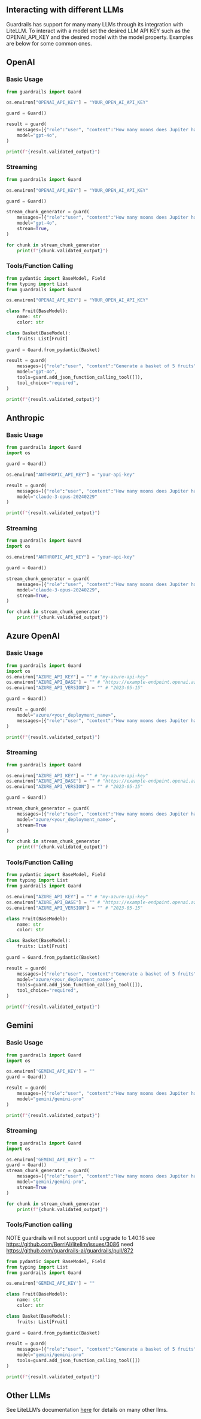 ## Interacting with different LLMs

Guardrails has support for many many LLMs through its integration with LiteLLM. To interact with a model set the desired LLM API KEY such as the OPENAI_API_KEY and the desired model with the model property. Examples are below for some common ones.

## OpenAI

### Basic Usage

```python
from guardrails import Guard

os.environ["OPENAI_API_KEY"] = "YOUR_OPEN_AI_API_KEY"

guard = Guard()

result = guard(
    messages=[{"role":"user", "content":"How many moons does Jupiter have?"}],
    model="gpt-4o",
)

print(f"{result.validated_output}")
```

### Streaming

```python
from guardrails import Guard

os.environ["OPENAI_API_KEY"] = "YOUR_OPEN_AI_API_KEY"

guard = Guard()

stream_chunk_generator = guard(
    messages=[{"role":"user", "content":"How many moons does Jupiter have?"}],
    model="gpt-4o",
    stream=True,
)

for chunk in stream_chunk_generator
    print(f"{chunk.validated_output}")
```

### Tools/Function Calling

```python
from pydantic import BaseModel, Field
from typing import List
from guardrails import Guard

os.environ["OPENAI_API_KEY"] = "YOUR_OPEN_AI_API_KEY"

class Fruit(BaseModel):
    name: str
    color: str

class Basket(BaseModel):
    fruits: List[Fruit]
    
guard = Guard.from_pydantic(Basket)

result = guard(
    messages=[{"role":"user", "content":"Generate a basket of 5 fruits"}],
    model="gpt-4o",
    tools=guard.add_json_function_calling_tool([]),
    tool_choice="required",
)

print(f"{result.validated_output}")
```

## Anthropic

### Basic Usage

```python
from guardrails import Guard
import os

guard = Guard()

os.environ["ANTHROPIC_API_KEY"] = "your-api-key"

result = guard(
    messages=[{"role":"user", "content":"How many moons does Jupiter have?"}],
    model="claude-3-opus-20240229"
)

print(f"{result.validated_output}")
```

### Streaming

```python
from guardrails import Guard
import os

os.environ["ANTHROPIC_API_KEY"] = "your-api-key"

guard = Guard()

stream_chunk_generator = guard(
    messages=[{"role":"user", "content":"How many moons does Jupiter have?"}],
    model="claude-3-opus-20240229",
    stream=True,
)

for chunk in stream_chunk_generator
    print(f"{chunk.validated_output}")
```

## Azure OpenAI

### Basic Usage

```python
from guardrails import Guard
import os
os.environ["AZURE_API_KEY"] = "" # "my-azure-api-key"
os.environ["AZURE_API_BASE"] = "" # "https://example-endpoint.openai.azure.com"
os.environ["AZURE_API_VERSION"] = "" # "2023-05-15"

guard = Guard()

result = guard(
    model="azure/<your_deployment_name>",
    messages=[{"role":"user", "content":"How many moons does Jupiter have?"}],
)

print(f"{result.validated_output}")
```

### Streaming

```python
from guardrails import Guard

os.environ["AZURE_API_KEY"] = "" # "my-azure-api-key"
os.environ["AZURE_API_BASE"] = "" # "https://example-endpoint.openai.azure.com"
os.environ["AZURE_API_VERSION"] = "" # "2023-05-15"

guard = Guard()

stream_chunk_generator = guard(
    messages=[{"role":"user", "content":"How many moons does Jupiter have?"}],
    model="azure/<your_deployment_name>", 
    stream=True
)

for chunk in stream_chunk_generator
    print(f"{chunk.validated_output}")
```

### Tools/Function Calling

```python
from pydantic import BaseModel, Field
from typing import List
from guardrails import Guard

os.environ["AZURE_API_KEY"] = "" # "my-azure-api-key"
os.environ["AZURE_API_BASE"] = "" # "https://example-endpoint.openai.azure.com"
os.environ["AZURE_API_VERSION"] = "" # "2023-05-15"

class Fruit(BaseModel):
    name: str
    color: str

class Basket(BaseModel):
    fruits: List[Fruit]
    
guard = Guard.from_pydantic(Basket)

result = guard(
    messages=[{"role":"user", "content":"Generate a basket of 5 fruits"}],
    model="azure/<your_deployment_name>", 
    tools=guard.add_json_function_calling_tool([]),
    tool_choice="required",
)

print(f"{result.validated_output}")
```

## Gemini

### Basic Usage

```python
from guardrails import Guard
import os

os.environ['GEMINI_API_KEY'] = ""
guard = Guard()

result = guard(
    messages=[{"role":"user", "content":"How many moons does Jupiter have?"}],
    model="gemini/gemini-pro"
)

print(f"{result.validated_output}")
```

### Streaming

```python
from guardrails import Guard
import os

os.environ['GEMINI_API_KEY'] = ""
guard = Guard()
stream_chunk_generator = guard(
    messages=[{"role":"user", "content":"How many moons does Jupiter have?"}],
    model="gemini/gemini-pro",
    stream=True
)

for chunk in stream_chunk_generator
    print(f"{chunk.validated_output}")
```

### Tools/Function calling

NOTE guardrails will not support until upgrade to 1.40.16 see https://github.com/BerriAI/litellm/issues/3086 need https://github.com/guardrails-ai/guardrails/pull/872

```python
from pydantic import BaseModel, Field
from typing import List
from guardrails import Guard

os.environ['GEMINI_API_KEY'] = ""

class Fruit(BaseModel):
    name: str
    color: str

class Basket(BaseModel):
    fruits: List[Fruit]
    
guard = Guard.from_pydantic(Basket)

result = guard(
    messages=[{"role":"user", "content":"Generate a basket of 5 fruits"}],
    model="gemini/gemini-pro"
    tools=guard.add_json_function_calling_tool([])
)

print(f"{result.validated_output}")
```

## Other LLMs

See LiteLLM’s documentation [here](https://docs.litellm.ai/docs/providers) for details on many other llms.